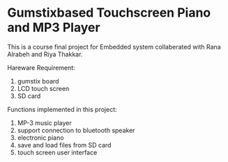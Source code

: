 # Gumstixbased Touchscreen Piano and MP3 Player

This is a course final project for Embedded system collaberated with Rana Alrabeh and Riya Thakkar. 

Hareware Requirement:
1. gumstix board
2. LCD touch screen
3. SD card

Functions implemented in this project:
1. MP-3 music player
2. support connection to bluetooth speaker
3. electronic piano
4. save and load files from SD card
5. touch screen user interface
